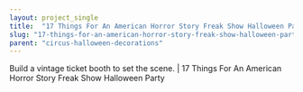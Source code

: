 ```yaml
---
layout: project_single
title:  "17 Things For An American Horror Story Freak Show Halloween Party"
slug: "17-things-for-an-american-horror-story-freak-show-halloween-party"
parent: "circus-halloween-decorations"
---
```

Build a vintage ticket booth to set the scene. | 17 Things For An American Horror Story Freak Show Halloween Party
